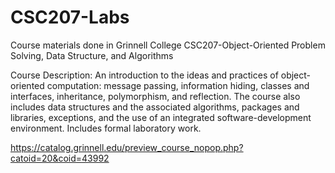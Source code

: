 # CSC207-Labs

Course materials done in Grinnell College CSC207-Object-Oriented Problem Solving, Data Structure, and Algorithms

Course Description:
An introduction to the ideas and practices of object-oriented computation: message passing, information hiding, classes and interfaces, inheritance, polymorphism, and reflection. 
The course also includes data structures and the associated algorithms, packages and libraries, exceptions, and the use of an integrated software-development environment. Includes formal laboratory work.

https://catalog.grinnell.edu/preview_course_nopop.php?catoid=20&coid=43992

